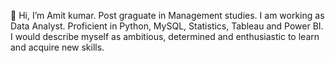 👋 Hi, I’m Amit kumar. Post graguate in Management studies. I am working as Data Analyst. Proficient in Python, MySQL, Statistics, Tableau and Power BI.
I would describe myself as ambitious, determined and enthusiastic to learn and acquire new skills.


<!---
Amitkrsocial/Amitkrsocial is a ✨ special ✨ repository because its `README.md` (this file) appears on your GitHub profile.
You can click the Preview link to take a look at your changes.
--->
